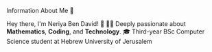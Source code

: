Information About Me 🙇

Hey there, I'm Neriya Ben David! 👋
👨‍🔬 Deeply passionate about **Mathematics**, **Coding**, and **Technology**. 
🎓 Third-year BSc Computer Science student at Hebrew University of Jerusalem

<!--
**neriabd/neriabd** is a ✨ _special_ ✨ repository because its `README.md` (this file) appears on your GitHub profile.

Here are some ideas to get you started:

- 🔭 I’m currently working on ...
- 🌱 I’m currently learning ...
- 👯 I’m looking to collaborate on ...
- 🤔 I’m looking for help with ...
- 💬 Ask me about ...
- 📫 How to reach me: ...
- 😄 Pronouns: ...
- ⚡ Fun fact: ...
-->
